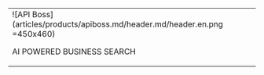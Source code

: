 |   |
|:------|
| ![API Boss](articles/products/apiboss.md/header.md/header.en.png =450x460) <p>AI POWERED BUSINESS SEARCH</p> |
